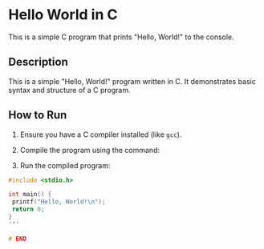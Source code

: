 # Hello World in C  

This is a simple C program that prints "Hello, World!" to the console. 

## Description  
This is a simple "Hello, World!" program written in C. It demonstrates basic syntax and structure of a C program.  

## How to Run  
1. Ensure you have a C compiler installed (like `gcc`).  
2. Compile the program using the command:  

3. Run the compiled program:

```c
#include <stdio.h>

int main() {
 printf("Hello, World!\n");
 return 0;
}
'''  

# END  



